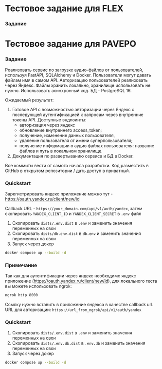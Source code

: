 Тестовое задание для FLEX
==============================
### Задание

Тестовое задание для PAVEPO
==============================
### Задание

Реализовать сервис по загрузке аудио-файлов от пользователей, используя FastAPI, SQLAlchemy и Docker. Пользователи могут давать файлам имя в самом API.
Авторизацию пользователей реализовать через Яндекс.
Файлы хранить локально, хранилище использовать не нужно.
Использовать асинхронный код.
БД - PostgreSQL 16.


Ожидаемый результат:
1. Готовое API с возможностью авторизации через Яндекс с последующей аутентификацией к запросам через внутренние токены API.
Доступные эндпоинты:
   - авторизация через яндекс
   - обновление внутреннего access_token;
   - получение, изменение данных пользователя,
   - удаление пользователя от имени суперпользователя;
   - получение информации о аудио файлах пользователя: название файлов и путь в локальном хранилище.
2. Документация по развертыванию сервиса и БД в Docker.

Все коммиты вести от самого начала разработки. Код разместить в GitHub в открытом репозитории / дать доступ в приватный.

### Quickstart
Зарегистрировать яндекс приложение можно тут - https://oauth.yandex.ru/client/new/id

Callback URL - `https://your_domain.com/api/v1/auth/yandex`, затем скопировать `YANDEX_CLIENT_ID` и `YANDEX_CLIENT_SECRET` в `.env` файл

1. Скопировать `dists/.env.dist` в `.env` и заменить значения переменных на свои
2. Скопировать `dists/db.env.dist` в `db.env` и заменить значения переменных на свои
3. Запуск через докер
```bash
docker compose up --build -d
```

### Примечание
Так как для аутентификации через яндекс необходимо яндекс приложение (https://oauth.yandex.ru/client/new/id), для локального теста вы можете использовать ngrok:
```bash 
ngrok http 8000
```
Ссылку нужно вставить в приложение яндекса в качестве callback url.
URL для авторизации: `https://url_from_ngrok/api/v1/auth/yandex`

### Quickstart

1. Скопировать `dists/.env.dist` в `.env` и заменить значения переменных на свои
2. Скопировать `dists/.env.db.dist` в `.env.db` и заменить значения переменных на свои
3. Запуск через докер
```bash
docker compose up --build -d
```
